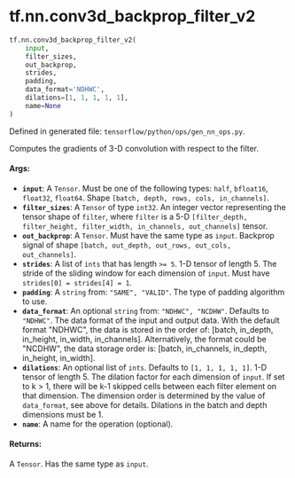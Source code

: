 <div itemscope itemtype="http://developers.google.com/ReferenceObject">
<meta itemprop="name" content="tf.nn.conv3d_backprop_filter_v2" />
<meta itemprop="path" content="Stable" />
</div>

# tf.nn.conv3d_backprop_filter_v2

``` python
tf.nn.conv3d_backprop_filter_v2(
    input,
    filter_sizes,
    out_backprop,
    strides,
    padding,
    data_format='NDHWC',
    dilations=[1, 1, 1, 1, 1],
    name=None
)
```



Defined in generated file: `tensorflow/python/ops/gen_nn_ops.py`.

Computes the gradients of 3-D convolution with respect to the filter.

#### Args:

* <b>`input`</b>: A `Tensor`. Must be one of the following types: `half`, `bfloat16`, `float32`, `float64`.
    Shape `[batch, depth, rows, cols, in_channels]`.
* <b>`filter_sizes`</b>: A `Tensor` of type `int32`.
    An integer vector representing the tensor shape of `filter`,
    where `filter` is a 5-D
    `[filter_depth, filter_height, filter_width, in_channels, out_channels]`
    tensor.
* <b>`out_backprop`</b>: A `Tensor`. Must have the same type as `input`.
    Backprop signal of shape `[batch, out_depth, out_rows, out_cols,
    out_channels]`.
* <b>`strides`</b>: A list of `ints` that has length `>= 5`.
    1-D tensor of length 5. The stride of the sliding window for each
    dimension of `input`. Must have `strides[0] = strides[4] = 1`.
* <b>`padding`</b>: A `string` from: `"SAME", "VALID"`.
    The type of padding algorithm to use.
* <b>`data_format`</b>: An optional `string` from: `"NDHWC", "NCDHW"`. Defaults to `"NDHWC"`.
    The data format of the input and output data. With the
    default format "NDHWC", the data is stored in the order of:
        [batch, in_depth, in_height, in_width, in_channels].
    Alternatively, the format could be "NCDHW", the data storage order is:
        [batch, in_channels, in_depth, in_height, in_width].
* <b>`dilations`</b>: An optional list of `ints`. Defaults to `[1, 1, 1, 1, 1]`.
    1-D tensor of length 5.  The dilation factor for each dimension of
    `input`. If set to k > 1, there will be k-1 skipped cells between each
    filter element on that dimension. The dimension order is determined by the
    value of `data_format`, see above for details. Dilations in the batch and
    depth dimensions must be 1.
* <b>`name`</b>: A name for the operation (optional).


#### Returns:

A `Tensor`. Has the same type as `input`.